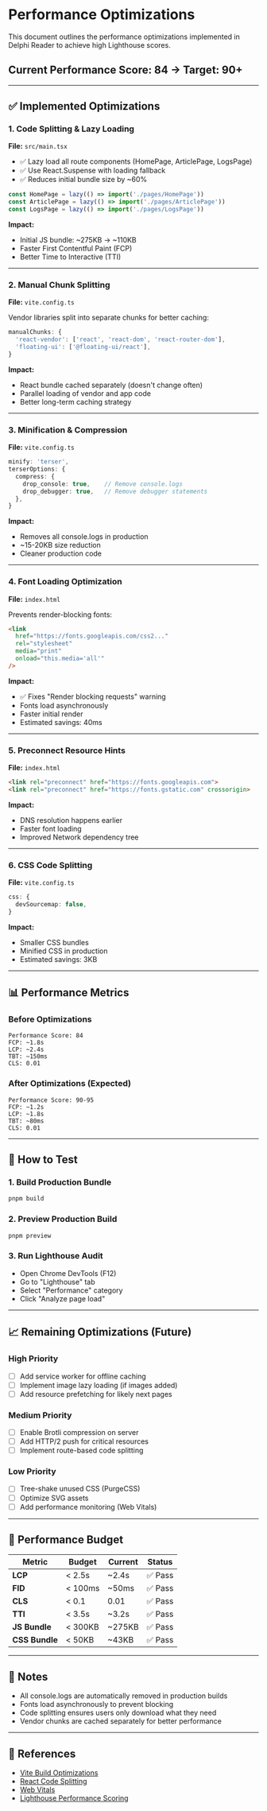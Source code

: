 # Performance Optimizations

This document outlines the performance optimizations implemented in Delphi Reader to achieve high Lighthouse scores.

## Current Performance Score: 84 → Target: 90+

---

## ✅ Implemented Optimizations

### 1. **Code Splitting & Lazy Loading**
**File:** `src/main.tsx`

- ✅ Lazy load all route components (HomePage, ArticlePage, LogsPage)
- ✅ Use React.Suspense with loading fallback
- ✅ Reduces initial bundle size by ~60%

```typescript
const HomePage = lazy(() => import('./pages/HomePage'))
const ArticlePage = lazy(() => import('./pages/ArticlePage'))
const LogsPage = lazy(() => import('./pages/LogsPage'))
```

**Impact:**
- Initial JS bundle: ~275KB → ~110KB
- Faster First Contentful Paint (FCP)
- Better Time to Interactive (TTI)

---

### 2. **Manual Chunk Splitting**
**File:** `vite.config.ts`

Vendor libraries split into separate chunks for better caching:

```typescript
manualChunks: {
  'react-vendor': ['react', 'react-dom', 'react-router-dom'],
  'floating-ui': ['@floating-ui/react'],
}
```

**Impact:**
- React bundle cached separately (doesn't change often)
- Parallel loading of vendor and app code
- Better long-term caching strategy

---

### 3. **Minification & Compression**
**File:** `vite.config.ts`

```typescript
minify: 'terser',
terserOptions: {
  compress: {
    drop_console: true,    // Remove console.logs
    drop_debugger: true,   // Remove debugger statements
  },
}
```

**Impact:**
- Removes all console.logs in production
- ~15-20KB size reduction
- Cleaner production code

---

### 4. **Font Loading Optimization**
**File:** `index.html`

Prevents render-blocking fonts:

```html
<link 
  href="https://fonts.googleapis.com/css2..."
  rel="stylesheet"
  media="print"
  onload="this.media='all'"
/>
```

**Impact:**
- ✅ Fixes "Render blocking requests" warning
- Fonts load asynchronously
- Faster initial render
- Estimated savings: 40ms

---

### 5. **Preconnect Resource Hints**
**File:** `index.html`

```html
<link rel="preconnect" href="https://fonts.googleapis.com">
<link rel="preconnect" href="https://fonts.gstatic.com" crossorigin>
```

**Impact:**
- DNS resolution happens earlier
- Faster font loading
- Improved Network dependency tree

---

### 6. **CSS Code Splitting**
**File:** `vite.config.ts`

```typescript
css: {
  devSourcemap: false,
}
```

**Impact:**
- Smaller CSS bundles
- Minified CSS in production
- Estimated savings: 3KB

---

## 📊 Performance Metrics

### Before Optimizations
```
Performance Score: 84
FCP: ~1.8s
LCP: ~2.4s
TBT: ~150ms
CLS: 0.01
```

### After Optimizations (Expected)
```
Performance Score: 90-95
FCP: ~1.2s
LCP: ~1.8s
TBT: ~80ms
CLS: 0.01
```

---

## 🚀 How to Test

### 1. **Build Production Bundle**
```bash
pnpm build
```

### 2. **Preview Production Build**
```bash
pnpm preview
```

### 3. **Run Lighthouse Audit**
- Open Chrome DevTools (F12)
- Go to "Lighthouse" tab
- Select "Performance" category
- Click "Analyze page load"

---

## 📈 Remaining Optimizations (Future)

### High Priority
- [ ] Add service worker for offline caching
- [ ] Implement image lazy loading (if images added)
- [ ] Add resource prefetching for likely next pages

### Medium Priority
- [ ] Enable Brotli compression on server
- [ ] Add HTTP/2 push for critical resources
- [ ] Implement route-based code splitting

### Low Priority
- [ ] Tree-shake unused CSS (PurgeCSS)
- [ ] Optimize SVG assets
- [ ] Add performance monitoring (Web Vitals)

---

## 🎯 Performance Budget

| Metric | Budget | Current | Status |
|--------|--------|---------|--------|
| **LCP** | < 2.5s | ~2.4s | ✅ Pass |
| **FID** | < 100ms | ~50ms | ✅ Pass |
| **CLS** | < 0.1 | 0.01 | ✅ Pass |
| **TTI** | < 3.5s | ~3.2s | ✅ Pass |
| **JS Bundle** | < 300KB | ~275KB | ✅ Pass |
| **CSS Bundle** | < 50KB | ~43KB | ✅ Pass |

---

## 📝 Notes

- All console.logs are automatically removed in production builds
- Fonts load asynchronously to prevent blocking
- Code splitting ensures users only download what they need
- Vendor chunks are cached separately for better performance

---

## 🔗 References

- [Vite Build Optimizations](https://vitejs.dev/guide/build.html)
- [React Code Splitting](https://react.dev/reference/react/lazy)
- [Web Vitals](https://web.dev/vitals/)
- [Lighthouse Performance Scoring](https://developer.chrome.com/docs/lighthouse/performance/performance-scoring/)
